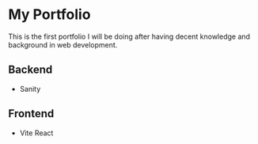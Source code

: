# My Portfolio

This is the first portfolio I will be doing after having decent knowledge and background in web development.

## Backend 
  - Sanity
## Frontend
  - Vite React
